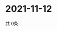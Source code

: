 # 2021-11-12
  共 0条

  <!-- BEGIN -->
  <!-- 最后更新时间Fri Nov 12 2021 20:03:41 GMT+0000 (Coordinated Universal Time) -->
  
  <!-- END -->
  
  